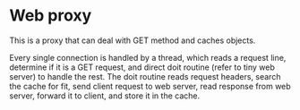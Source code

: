 # Web proxy

This is a proxy that can deal with GET method and caches objects.

Every single connection is handled by a thread, which reads a request line, determine if it is a GET request, and direct doit routine (refer to tiny web server) to handle the rest. The doit routine reads request headers, search the cache for fit, send client request to web server, read response from web server, forward it to client, and store it in the cache.